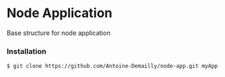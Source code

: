 # Node Application
Base structure for node application

### Installation

``` sh
$ git clone https://github.com/Antoine-Demailly/node-app.git myApp
```
